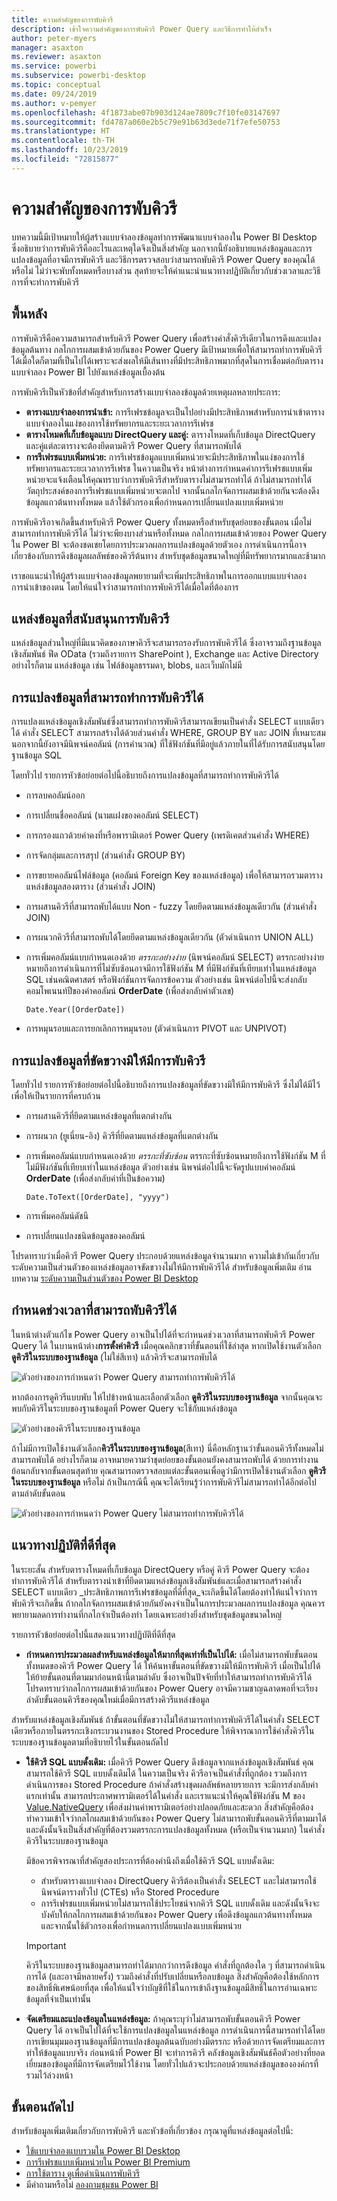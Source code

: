 ```yaml
---
title: ความสำคัญของการพับคิวรี
description: เข้าใจความสำคัญของการพับคิวรี Power Query และวิธีการทำให้สำเร็จ
author: peter-myers
manager: asaxton
ms.reviewer: asaxton
ms.service: powerbi
ms.subservice: powerbi-desktop
ms.topic: conceptual
ms.date: 09/24/2019
ms.author: v-pemyer
ms.openlocfilehash: 4f1873abe07b903d124ae7809c7f10fe03147697
ms.sourcegitcommit: fd4787a060e2b5c79e91b63d3ede71f7efe50753
ms.translationtype: HT
ms.contentlocale: th-TH
ms.lasthandoff: 10/23/2019
ms.locfileid: "72815877"
---
```

# <a name="the-importance-of-query-folding"></a>ความสำคัญของการพับคิวรี

บทความนี้มีเป้าหมายให้ผู้สร้างแบบจำลองข้อมูลทำการพัฒนาแบบจำลองใน Power BI Desktop ซึ่งอธิบายว่าการพับคิวรีคืออะไรและเหตุใดจึงเป็นสิ่งสำคัญ นอกจากนี้ยังอธิบายแหล่งข้อมูลและการแปลงข้อมูลที่อาจมีการพับคิวรี และวิธีการตรวจสอบว่าสามารถพับคิวรี Power Query ของคุณได้หรือไม่ ไม่ว่าจะพับทั้งหมดหรือบางส่วน สุดท้ายจะให้คำแนะนำแนวทางปฏิบัติเกี่ยวกับช่วงเวลาและวิธีการที่จะทำการพับคิวรี

## <a name="background"></a>พื้นหลัง

การพับคิวรีคือความสามารถสำหรับคิวรี Power Query เพื่อสร้างคำสั่งคิวรีเดียวในการดึงและแปลงข้อมูลต้นทาง กลไกการผสมเข้าด้วยกันของ Power Query มีเป้าหมายเพื่อให้สามารถทำการพับคิวรีได้เมื่อใดก็ตามที่เป็นไปได้เพราะจะส่งผลให้มีเส้นทางที่มีประสิทธิภาพมากที่สุดในการเชื่อมต่อกับตารางแบบจำลอง Power BI ไปยังแหล่งข้อมูลเบื้องต้น

การพับคิวรีเป็นหัวข้อที่สำคัญสำหรับการสร้างแบบจำลองข้อมูลด้วยเหตุผลหลายประการ:

- **ตารางแบบจำลองการนำเข้า:** การรีเฟรชข้อมูลจะเป็นไปอย่างมีประสิทธิภาพสำหรับการนำเข้าตารางแบบจำลองในแง่ของการใช้ทรัพยากรและระยะเวลาการรีเฟรช
- **ตารางโหมดที่เก็บข้อมูลแบบ DirectQuery และคู่:** ตารางโหมดที่เก็บข้อมูล DirectQuery และคู่แต่ละตารางจะต้องยึดตามคิวรี Power Query ที่สามารถพับได้
- **การรีเฟรชแบบเพิ่มหน่วย:** การรีเฟรชข้อมูลแบบเพิ่มหน่วยจะมีประสิทธิภาพในแง่ของการใช้ทรัพยากรและระยะเวลาการรีเฟรช ในความเป็นจริง หน้าต่างการกำหนดค่าการรีเฟรชแบบเพิ่มหน่วยจะแจ้งเตือนให้คุณทราบว่าการพับคิวรีสำหรับตารางไม่สามารถทำได้ ถ้าไม่สามารถทำได้ วัตถุประสงค์ของการรีเฟรชแบบเพิ่มหน่วยจะตกไป จากนั้นกลไกจัดการผสมเข้าด้วยกันจะต้องดึงข้อมูลแถวต้นทางทั้งหมด แล้วใช้ตัวกรองเพื่อกำหนดการเปลี่ยนแปลงแบบเพิ่มหน่วย

การพับคิวรีอาจเกิดขึ้นสำหรับคิวรี Power Query ทั้งหมดหรือสำหรับชุดย่อยของขั้นตอน เมื่อไม่สามารถทำการพับคิวรีได้ ไม่ว่าจะพียงบางส่วนหรือทั้งหมด กลไกการผสมเข้าด้วยของ Power Query ใน Power BI จะต้องชดเชยโดยการประมวลผลการแปลงข้อมูลด้วยตัวเอง การดำเนินการนี้อาจเกี่ยวข้องกับการดึงข้อมูลผลลัพธ์ของคิวรีต้นทาง สำหรับชุดข้อมูลขนาดใหญ่ที่มีทรัพยากรมากและช้ามาก

เราขอแนะนำให้ผู้สร้างแบบจำลองข้อมูลพยายามที่จะเพิ่มประสิทธิภาพในการออกแบบแบบจำลองการนำเข้าของตน โดยให้แน่ใจว่าสามารถทำการพับคิวรีได้เมื่อใดที่ต้องการ

## <a name="sources-that-support-query-folding"></a>แหล่งข้อมูลที่สนับสนุนการพับคิวรี

แหล่งข้อมูลส่วนใหญ่ที่มีแนวคิดของภาษาคิวรีจะสามารถรองรับการพับคิวรีได้ ซึ่งอาจรวมถึงฐานข้อมูลเชิงสัมพันธ์ ฟีด OData (รวมถึงรายการ SharePoint ), Exchange และ Active Directory อย่างไรก็ตาม แหล่งข้อมูล เช่น ไฟล์ข้อมูลธรรมดา, blobs, และเว็บมักไม่มี

## <a name="transformations-that-can-achieve-query-folding"></a>การแปลงข้อมูลที่สามารถทำการพับคิวรีได้

การแปลงแหล่งข้อมูลเชิงสัมพันธ์ซึ่งสามารถทำการพับคิวรีสามารถเขียนเป็นคำสั่ง SELECT แบบเดียวได้ คำสั่ง SELECT สามารถสร้างได้ด้วยส่วนคำสั่ง WHERE, GROUP BY และ JOIN ที่เหมาะสม นอกจากนี้ยังอาจมีนิพจน์คอลัมน์ (การคำนวณ) ที่ใช้ฟังก์ชันที่มีอยู่แล้วภายในที่ได้รับการสนับสนุนโดยฐานข้อมูล SQL

โดยทั่วไป รายการหัวข้อย่อยต่อไปนี้อธิบายถึงการแปลงข้อมูลที่สามารถทำการพับคิวรีได้

- การลบคอลัมน์ออก
- การเปลี่ยนชื่อคอลัมน์ (นามแฝงของคอลัมน์ SELECT)
- การกรองแถวด้วยค่าคงที่หรือพารามิเตอร์ Power Query (เพรดิเคตส่วนคำสั่ง WHERE)
- การจัดกลุ่มและการสรุป (ส่วนคำสั่ง GROUP BY)
- การขยายคอลัมน์ไฟล์ข้อมูล (คอลัมน์ Foreign Key ของแหล่งข้อมูล) เพื่อให้สามารถรวมตารางแหล่งข้อมูลสองตาราง (ส่วนคำสั่ง JOIN)
- การผสานคิวรีที่สามารถพับได้แบบ Non - fuzzy โดยยึดตามแหล่งข้อมูลเดียวกัน (ส่วนคำสั่ง JOIN)
- การผนวกคิวรีที่สามารถพับได้โดยยึดตามแหล่งข้อมูลเดียวกัน (ตัวดำเนินการ UNION ALL)
- การเพิ่มคอลัมน์แบบกำหนดเองด้วย _ตรรกะอย่างง่าย_ (นิพจน์คอลัมน์ SELECT) ตรรกะอย่างง่ายหมายถึงการดำเนินการที่ไม่ซับซ้อนอาจมีการใช้ฟังก์ชัน M ที่มีฟังก์ชันที่เทียบเท่าในแหล่งข้อมูล SQL เช่นคณิตศาสตร์ หรือฟังก์ชันการจัดการข้อความ ตัวอย่างเช่น นิพจน์ต่อไปนี้จะส่งกลับคอมโพเนนท์ปีของค่าคอลัมน์ **OrderDate** (เพื่อส่งกลับค่าตัวเลข)

    ```powerquery-m
    Date.Year([OrderDate])
    ```

- การหมุนรอบและการยกเลิกการหมุนรอบ (ตัวดำเนินการ PIVOT และ UNPIVOT)

## <a name="transformations-that-prevent-query-folding"></a>การแปลงข้อมูลที่ขัดขวางมิให้มีการพับคิวรี

โดยทั่วไป รายการหัวข้อย่อยต่อไปนี้อธิบายถึงการแปลงข้อมูลที่ขัดขวางมิให้มีการพับคิวรี ซึ่งไม่ได้มีไว้เพื่อให้เป็นรายการที่ครบถ้วน

- การผสานคิวรีที่ยึดตามแหล่งข้อมูลที่แตกต่างกัน
- การผนวก (ยูเนี่ยน-อิง) คิวรีที่ยึดตามแหล่งข้อมูลที่แตกต่างกัน
- การเพิ่มคอลัมน์แบบกำหนดเองด้วย _ตรรกะที่ซับซ้อน_ ตรรกะที่ซับซ้อนหมายถึงการใช้ฟังก์ชัน M ที่ไม่มีฟังก์ชันที่เทียบเท่าในแหล่งข้อมูล ตัวอย่างเช่น นิพจน์ต่อไปนี้จะจัดรูปแบบค่าคอลัมน์ **OrderDate** (เพื่อส่งกลับค่าที่เป็นข้อความ)

    ```powerquery-m
    Date.ToText([OrderDate], "yyyy")
    ```

- การเพิ่มคอลัมน์ดัชนี
- การเปลี่ยนแปลงชนิดข้อมูลของคอลัมน์

โปรดทราบว่าเมื่อคิวรี Power Query ประกอบด้วยแหล่งข้อมูลจำนวนมาก ความไม่เข้ากันเกี่ยวกับระดับความเป็นส่วนตัวของแหล่งข้อมูลอาจขัดขวางไม่ให้มีการพับคิวรีได้ สำหรับข้อมูลเพิ่มเติม อ่านบทความ [ระดับความเป็นส่วนตัวของ Power BI Desktop](../desktop-privacy-levels.md)

## <a name="determine-when-a-query-can-be-folded"></a>กำหนดช่วงเวลาที่สามารถพับคิวรีได้

ในหน้าต่างตัวแก้ไข Power Query อาจเป็นไปได้ที่จะกำหนดช่วงเวลาที่สามารถพับคิวรี Power Query ได้ ในบานหน้าต่าง**การตั้งค่าคิวรี** เมื่อคุณคลิกขวาที่ขั้นตอนที่ใช้ล่าสุด หากเปิดใช้งานตัวเลือก **ดูคิวรีในระบบของฐานข้อมูล** (ไม่ใช่สีเทา) แล้วคิวรีจะสามารถพับได้

![ตัวอย่างของการกำหนดว่า Power Query สามารถทำการพับคิวรีได้](media/power-query-folding/query-folding-example.png)

หากต้องการดูคิวรีแบบพับ ให้ไปข้างหน้าและเลือกตัวเลือก **ดูคิวรีในระบบของฐานข้อมูล** จากนั้นคุณจะพบกับคิวรีในระบบของฐานข้อมูลที่ Power Query จะใช้กับแหล่งข้อมูล

![ตัวอย่างของคิวรีในระบบของฐานข้อมูล](media/power-query-folding/native-query-example.png)

ถ้าไม่มีการเปิดใช้งานตัวเลือก**คิวรีในระบบของฐานข้อมูล**(สีเทา) นี่คือหลักฐานว่าขั้นตอนคิวรีทั้งหมดไม่สามารถพับได้ อย่างไรก็ตาม อาจหมายความว่าชุดย่อยของขั้นตอนยังคงสามารถพับได้ ด้วยการทำงานย้อนกลับจากขั้นตอนสุดท้าย คุณสามารถตรวจสอบแต่ละขั้นตอนเพื่อดูว่ามีการเปิดใช้งานตัวเลือก **ดูคิวรีในระบบของฐานข้อมูล** หรือไม่ ถ้าเป็นกรณีนี้ คุณจะได้เรียนรู้ว่าการพับคิวรีไม่สามารถทำได้อีกต่อไปตามลำดับขั้นตอน

![ตัวอย่างของการกำหนดว่า Power Query ไม่สามารถทำการพับคิวรีได้](media/power-query-folding/query-folding-not-example.png)

## <a name="best-practice-guidance"></a>แนวทางปฏิบัติที่ดีที่สุด

ในระยะสั้น สำหรับตารางโหมดที่เก็บข้อมูล DirectQuery หรือคู่ คิวรี Power Query จะต้องทำการพับคิวรีได้ สำหรับตารางนำเข้าที่ยึดตามแหล่งข้อมูลเชิงสัมพันธ์และเมื่อสามารถสร้างคำสั่ง SELECT แบบเดียว _ประสิทธิภาพการรีเฟรชข้อมูลที่ดีที่สุด_จะเกิดขึ้นได้โดยต้องทำให้แน่ใจว่าการพับคิวรีจะเกิดขึ้น ถ้ากลไกจัดการผสมเข้าด้วยกันยังคงจำเป็นในการประมวลผลการแปลงข้อมูล คุณควรพยายามลดการทำงานที่กลไกจำเป็นต้องทำ โดยเฉพาะอย่างยิ่งสำหรับชุดข้อมูลขนาดใหญ่

รายการหัวข้อย่อยต่อไปนี้แสดงแนวทางปฏิบัติที่ดีที่สุด

- **กำหนดการประมวลผลสำหรับแหล่งข้อมูลให้มากที่สุดเท่าที่เป็นไปได้:** เมื่อไม่สามารถพับขั้นตอนทั้งหมดของคิวรี Power Query ได้ ให้ค้นหาขั้นตอนที่ขัดขวางมิให้มีการพับคิวรี เมื่อเป็นไปได้ ให้ย้ายขั้นตอนที่ตามมาก่อนหน้านี้ตามลำดับ ซึ่งอาจเป็นปัจจัยที่ทำให้สามารถทำการพับคิวรีได้ โปรดทราบว่ากลไกการผสมเข้าด้วยกันของ Power Query อาจมีความชาญฉลาดพอที่จะเรียงลำดับขั้นตอนคิวรีของคุณใหม่เมื่อมีการสร้างคิวรีแหล่งข้อมูล

สำหรับแหล่งข้อมูลเชิงสัมพันธ์ ถ้าขั้นตอนที่ขัดขวางไม่ให้สามารถทำการพับคิวรีได้ในคำสั่ง SELECT เดียวหรือภายในตรรกะเชิงกระบวนงานของ Stored Procedure ให้พิจารณาการใช้คำสั่งคิวรีในระบบของฐานข้อมูลตามที่อธิบายไว้ในขั้นตอนถัดไป

- **ใช้คิวรี SQL แบบดั้งเดิม:** เมื่อคิวรี Power Query ดึงข้อมูลจากแหล่งข้อมูลเชิงสัมพันธ์ คุณสามารถใช้คิวรี SQL แบบดั้งเดิมได้ ในความเป็นจริง คิวรีอาจเป็นคำสั่งที่ถูกต้อง รวมถึงการดำเนินการของ Stored Procedure ถ้าคำสั่งสร้างชุดผลลัพธ์หลายรายการ จะมีการส่งกลับค่าแรกเท่านั้น สามารถประกาศพารามิเตอร์ได้ในคำสั่ง และเราแนะนำให้คุณใช้ฟังก์ชัน M ของ [Value.NativeQuery](/powerquery-m/value-nativequery) เพื่อส่งผ่านค่าพารามิเตอร์อย่างปลอดภัยและสะดวก สิ่งสำคัญคือต้องทำความเข้าใจว่ากลไกผสมเข้าด้วยกันของ Power Query ไม่สามารถพับขั้นตอนคิวรีที่ตามมาได้ และดังนั้นจึงเป็นสิ่งสำคัญที่ต้องรวมตรรกะการแปลงข้อมูลทั้งหมด (หรือเป็นจำนวนมาก) ในคำสั่งคิวรีในระบบของฐานข้อมูล

    มีข้อควรพิจารณาที่สำคัญสองประการที่ต้องคำนึงถึงเมื่อใช้คิวรี SQL แบบดั้งเดิม:

    - สำหรับตารางแบบจำลอง DirectQuery คิวรีต้องเป็นคำสั่ง SELECT และไม่สามารถใช้นิพจน์ตารางทั่วไป (CTEs) หรือ Stored Procedure
    - การรีเฟรชแบบเพิ่มหน่วยไม่สามารถใช้ประโยชน์จากคิวรี SQL แบบดั้งเดิม และดังนั้นจึงจะบังคับให้กลไกการผสมเข้าด้วยกันของ Power Query เพื่อดึงข้อมูลแถวต้นทางทั้งหมด และจากนั้นใช้ตัวกรองเพื่อกำหนดการเปลี่ยนแปลงแบบเพิ่มหน่วย

    > [!IMPORTANT]
    > คิวรีในระบบของฐานข้อมูลสามารถทำได้มากกว่าการดึงข้อมูล คำสั่งที่ถูกต้องใด ๆ ที่สามารถดำเนินการได้ (และอาจมีหลายครั้ง) รวมถึงคำสั่งที่ปรับเปลี่ยนหรือลบข้อมูล สิ่งสำคัญคือต้องใช้หลักการของสิทธิ์พิเศษน้อยที่สุด เพื่อให้แน่ใจว่าบัญชีที่ใช้ในการเข้าถึงฐานข้อมูลมีสิทธิ์ในการอ่านเฉพาะข้อมูลที่จำเป็นเท่านั้น

- **จัดเตรียมและแปลงข้อมูลในแหล่งข้อมูล:** ถ้าคุณระบุว่าไม่สามารถพับขั้นตอนคิวรี Power Query ได้ อาจเป็นไปได้ที่จะใช้การแปลงข้อมูลในแหล่งข้อมูล การดำเนินการนี้สามารถทำได้โดยการเขียนมุมมองฐานข้อมูลที่มีการแปลงข้อมูลต้นฉบับอย่างมีตรรกะ หรือด้วยการจัดเตรียมและการทำให้ข้อมูลแบบจริง ก่อนหน้าที่ Power BI จะทำการคิวรี คลังข้อมูลเชิงสัมพันธ์คือตัวอย่างที่ยอดเยี่ยมของข้อมูลที่มีการจัดเตรียมไว้ใช้งาน โดยทั่วไปแล้วจะประกอบด้วยแหล่งข้อมูลขององค์กรที่รวมไว้ล่วงหน้า

## <a name="next-steps"></a>ขั้นตอนถัดไป

สำหรับข้อมูลเพิ่มเติมเกี่ยวกับการพับคิวรี และหัวข้อที่เกี่ยวข้อง กรุณาดูที่แหล่งข้อมูลต่อไปนี้:

- [ใช้แบบจำลองแบบรวมใน Power BI Desktop](../desktop-composite-models.md)
- [การรีเฟรชแบบเพิ่มหน่วยใน Power BI Premium](../service-premium-incremental-refresh.md)
- [การใช้ตาราง ดูเพื่อดำเนินการพับคิวรี](/power-query/handlingqueryfolding)
- มีคำถามหรือไม่ [ลองถามชุมชน Power BI](https://community.powerbi.com/)
